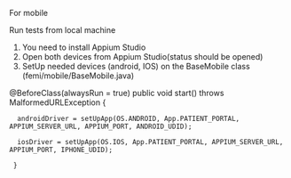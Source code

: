For mobile


Run tests from local machine

1. You need to install Appium Studio
2. Open both devices from Appium Studio(status should be opened)
3. SetUp needed devices (android, IOS) on the BaseMobile class (femi/mobile/BaseMobile.java)

@BeforeClass(alwaysRun = true)
    public void start() throws MalformedURLException {

      androidDriver = setUpApp(OS.ANDROID, App.PATIENT_PORTAL, APPIUM_SERVER_URL, APPIUM_PORT, ANDROID_UDID);

      iosDriver = setUpApp(OS.IOS, App.PATIENT_PORTAL, APPIUM_SERVER_URL, APPIUM_PORT, IPHONE_UDID);

     }
